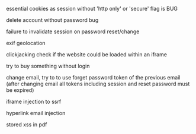 
essential cookies as session without 'http only' or 'secure' flag is BUG

delete account without password bug

failure to invalidate session on password reset/change

exif geolocation

clickjacking
check if the website could be loaded within an iframe

try to buy something without login

change email, try to to use forget password token of the previous email (after changing email all tokens including session and reset password must be expired)

iframe injection to ssrf

hyperlink email injection 

stored xss in pdf